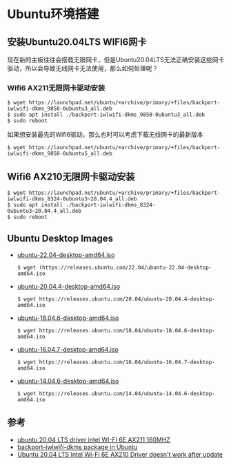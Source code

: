 # Ubuntu环境搭建

## 安装Ubuntu20.04LTS WIFI6网卡

现在新的主板往往会搭载无限网卡，但是Ubuntu20.04LTS无法正确安装这些网卡驱动，所以会导致无线网卡无法使用，那么如何处理呢？

### Wifi6 AX211无限网卡驱动安装

```
$ wget https://launchpad.net/ubuntu/+archive/primary/+files/backport-iwlwifi-dkms_9858-0ubuntu3_all.deb
$ sudo apt install ./backport-iwlwifi-dkms_9858-0ubuntu3_all.deb
$ sudo reboot
```

如果想安装最先的Wifi6驱动，那么也时可以考虑下载无线网卡的最新版本

```
$ wget https://launchpad.net/ubuntu/+archive/primary/+files/backport-iwlwifi-dkms_9858-0ubuntu5_all.deb
```

## Wifi6 AX210无限网卡驱动安装

```
$ wget https://launchpad.net/ubuntu/+archive/primary/+files/backport-iwlwifi-dkms_8324-0ubuntu3~20.04.4_all.deb
$ sudo apt install ./backport-iwlwifi-dkms_8324-0ubuntu3~20.04.4_all.deb
$ sudo reboot
```

## Ubuntu Desktop Images

- [ubuntu-22.04-desktop-amd64.iso](https://releases.ubuntu.com/22.04/ubuntu-22.04-desktop-amd64.iso)

    ```
    $ wget (https://releases.ubuntu.com/22.04/ubuntu-22.04-desktop-amd64.iso
    ```

- [ubuntu-20.04.4-desktop-amd64.iso](https://releases.ubuntu.com/20.04/ubuntu-20.04.4-desktop-amd64.iso)

    ```
    $ wget https://releases.ubuntu.com/20.04/ubuntu-20.04.4-desktop-amd64.iso
    ```

- [ubuntu-18.04.6-desktop-amd64.iso](https://releases.ubuntu.com/18.04/ubuntu-18.04.6-desktop-amd64.iso)

    ```
    $ wget https://releases.ubuntu.com/18.04/ubuntu-18.04.6-desktop-amd64.iso
    ```

- [ubuntu-16.04.7-desktop-amd64.iso](https://releases.ubuntu.com/16.04/ubuntu-16.04.7-desktop-amd64.iso)

    ```
    $ wget https://releases.ubuntu.com/16.04/ubuntu-16.04.7-desktop-amd64.iso
    ```

- [ubuntu-14.04.6-desktop-amd64.iso](https://releases.ubuntu.com/14.04/ubuntu-14.04.6-desktop-amd64.iso)

    ```
    $ wget https://releases.ubuntu.com/14.04/ubuntu-14.04.6-desktop-amd64.iso
    ```



## 参考

* [ubuntu 20.04 LTS driver intel WI-FI 6E AX211 160MHZ](https://askubuntu.com/questions/1398392/ubuntu-20-04-lts-driver-intel-wi-fi-6e-ax211-160mhz)
* [backport-iwlwifi-dkms package in Ubuntu](https://launchpad.net/ubuntu/+source/backport-iwlwifi-dkms)
* [Ubuntu 20.04 LTS Intel Wi-Fi 6E AX210 Driver doesn't work after update](https://askubuntu.com/questions/1400376/ubuntu-20-04-lts-intel-wi-fi-6e-ax210-driver-doesnt-work-after-update)
